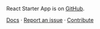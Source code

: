 React Starter App is on [GitHub][github].

[Docs][docs]&nbsp;&middot;&nbsp;[Report an issue][report]&nbsp;&middot;&nbsp;[Contribute][contribute]

[github]: <https://github.com/mksarge/react-starter-app>
[docs]: <https://react-starter-app.firebaseapp.com/docs>
[report]: <https://github.com/mksarge/react-starter-app/issues>
[contribute]: <https://github.com/mksarge/react-starter-app/fork>
